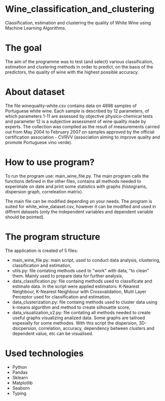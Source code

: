 # Wine_classification_and_clustering
Classification, estimation and clustering the quality of White Wine using Machine Learning Algorithms. 

# The goal
The aim of the programme was to test (and select) various classification, estimation and clustering methods in order to predict, on the basis of the predictors, the quality of wine with the highest possible accuracy. 

# About dataset
The file winequality-white.csv contains data on 4898 samples of Portuguese white wine. Each sample is described by 12 parameters, of which parameters 1-11 are assessed by objective physico-chemical tests and parameter 12 is a subjective assessment of wine quality made by experts.
The collection was compiled as the result of measurements carried out from May 2004 to February 2007 on samples approved by the official certification association - CVRVV (association aiming to improve quality and promote Portuguese vino verde).

# How to use program?
To run the program use: main_wine_file.py. The main program calls the functions defined in the other files, contains all methods needed to experimate on date and print some statistics with graphs (histograms, dispersion graph, correleation matrix). 

The main file can be modified depending on your needs. The program is suited for white_wine_dataset.csv, however it can be modified and used in diffrent datasets (only the independent variables and dependent variable should be pointed).

# The program structure
The application is created of 5 files:
- main_wine_file.py: main script, used to conduct data analysis, clustering, classification and estimation,
- utils.py: file contating methods used to "work" with data, "to clean" them. Mainly used to prepare data for further analysis,
- data_classification.py: file containg methods used to classificate and estimate data. In the script were applied estimators: K-Nearest Neighbour, K-Nearest Neighbour with Crossvalidation, Multi Layer Perceptor used for classification and estimation,
- data_clusterization.py: file containg methods used to cluster data using k-means algorithm and method to create silhouette score,
- data_visualization_v2.py: file contating all methods needed to create useful graphs visualizing analized data. Some graphs are tailroed espesially for some methodes. With this script the dispersion, 3D-dsicpersion, correlation, accuracy, dependency between clusters and dependent value, etc can be visualised.

# Used technologies
- Python
- Pandas
- Sklearn
- Matplotlib
- Seaborn
- Typing
